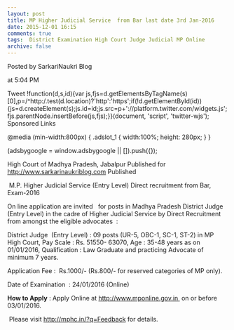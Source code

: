 ```yaml
---
layout: post
title: MP Higher Judicial Service  from Bar last date 3rd Jan-2016   
date: 2015-12-01 16:15
comments: true
tags:  District Examination High Court Judge Judicial MP Online 
archive: false
---
```




Posted by
SarkariNaukri Blog


at
5:04 PM


Tweet
!function(d,s,id){var js,fjs=d.getElementsByTagName(s)[0],p=/^http:/.test(d.location)?'http':'https';if(!d.getElementById(id)){js=d.createElement(s);js.id=id;js.src=p+'://platform.twitter.com/widgets.js';fjs.parentNode.insertBefore(js,fjs);}}(document, 'script', 'twitter-wjs');
Sponsored Links

 
@media (min-width:800px) { .adslot_1 { width:100%; height: 280px; } }
  





(adsbygoogle = window.adsbygoogle || []).push({});





High Court of Madhya Pradesh, Jabalpur
Published for http://www.sarkarinaukriblog.com 
Published 
 

 M.P. Higher Judicial Service (Entry Level) Direct recruitment from Bar, Exam-2016

On line application are invited   for posts in Madhya Pradesh District Judge (Entry Level) in the cadre of Higher Judicial Service by Direct Recruitment from amongst the eligible advocates  :

District Judge  (Entry Level) : 09 posts (UR-5, OBC-1, SC-1, ST-2) in MP High Court, Pay Scale : Rs. 51550- 63070, Age : 35-48 years as on 01/01/2016, Qualification : Law Graduate and practicing Advocate of minimum 7 years.

Application Fee :  Rs.1000/- (Rs.800/- for reserved categories of MP only).

Date of Examination  : 24/01/2016 (Online) 

**How to Apply** : Apply Online at http://www.mponline.gov.in  on or before 03/01/2016.


 Please visit http://mphc.in/?q=Feedback for details. 




